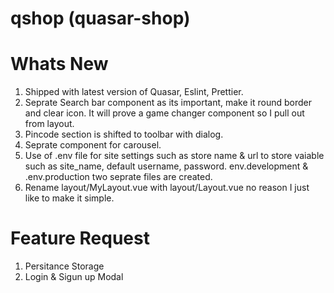 # qshop (quasar-shop)

# Whats New

1. Shipped with latest version of Quasar, Eslint, Prettier.
2. Seprate Search bar component as its important, make it round border and clear icon. It will prove a game changer component so I pull out from layout.
3. Pincode section is shifted to toolbar with dialog.
4. Seprate component for carousel.
5. Use of .env file for site settings such as store name & url to store vaiable such as site_name, default username, password. env.development & .env.production two seprate files are created.
6. Rename layout/MyLayout.vue with layout/Layout.vue no reason I just like to make it simple.

# Feature Request

1. Persitance Storage
2. Login & Sigun up Modal
